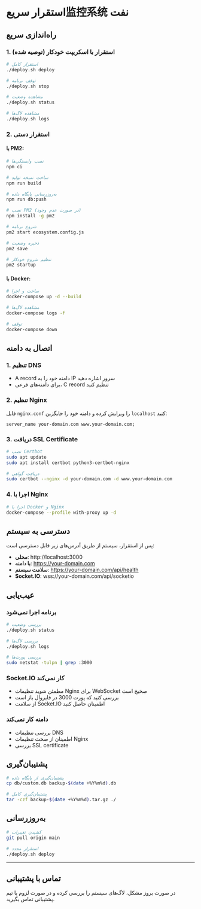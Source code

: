 # استقرار سریع监控系统 نفت

## راه‌اندازی سریع

### 1. استقرار با اسکریپت خودکار (توصیه شده)

```bash
# استقرار کامل
./deploy.sh deploy

# توقف برنامه
./deploy.sh stop

# مشاهده وضعیت
./deploy.sh status

# مشاهده لاگ‌ها
./deploy.sh logs
```

### 2. استقرار دستی

#### با PM2:
```bash
# نصب وابستگی‌ها
npm ci

# ساخت نسخه تولید
npm run build

# به‌روزرسانی پایگاه داده
npm run db:push

# نصب PM2 (در صورت عدم وجود)
npm install -g pm2

# شروع برنامه
pm2 start ecosystem.config.js

# ذخیره وضعیت
pm2 save

# تنظیم شروع خودکار
pm2 startup
```

#### با Docker:
```bash
# ساخت و اجرا
docker-compose up -d --build

# مشاهده لاگ‌ها
docker-compose logs -f

# توقف
docker-compose down
```

## اتصال به دامنه

### 1. تنظیم DNS
- A record دامنه خود را به IP سرور اشاره دهید
- برای دامنه‌های فرعی، C record تنظیم کنید

### 2. تنظیم Nginx
فایل `nginx.conf` را ویرایش کرده و دامنه خود را جایگزین `localhost` کنید:

```nginx
server_name your-domain.com www.your-domain.com;
```

### 3. دریافت SSL Certificate
```bash
# نصب Certbot
sudo apt update
sudo apt install certbot python3-certbot-nginx

# دریافت گواهی
sudo certbot --nginx -d your-domain.com -d www.your-domain.com
```

### 4. اجرا با Nginx
```bash
# اجرا با Docker و Nginx
docker-compose --profile with-proxy up -d
```

## دسترسی به سیستم

پس از استقرار، سیستم از طریق آدرس‌های زیر قابل دسترسی است:

- **محلی**: http://localhost:3000
- **با دامنه**: https://your-domain.com
- **سلامت سیستم**: https://your-domain.com/api/health
- **Socket.IO**: wss://your-domain.com/api/socketio

## عیب‌یابی

### برنامه اجرا نمی‌شود
```bash
# بررسی وضعیت
./deploy.sh status

# بررسی لاگ‌ها
./deploy.sh logs

# بررسی پورت‌ها
sudo netstat -tulpn | grep :3000
```

### Socket.IO کار نمی‌کند
- مطمئن شوید تنظیمات Nginx برای WebSocket صحیح است
- بررسی کنید که پورت 3000 در فایروال باز است
- از سلامت Socket.IO اطمینان حاصل کنید

### دامنه کار نمی‌کند
- بررسی تنظیمات DNS
- اطمینان از صحت تنظیمات Nginx
- بررسی SSL certificate

## پشتیبان‌گیری

```bash
# پشتیبان‌گیری از پایگاه داده
cp db/custom.db backup-$(date +%Y%m%d).db

# پشتیبان‌گیری کامل
tar -czf backup-$(date +%Y%m%d).tar.gz ./
```

## به‌روزرسانی

```bash
# کشیدن تغییرات
git pull origin main

# استقرار مجدد
./deploy.sh deploy
```

---

## تماس با پشتیبانی

در صورت بروز مشکل، لاگ‌های سیستم را بررسی کرده و در صورت لزوم با تیم پشتیبانی تماس بگیرید.